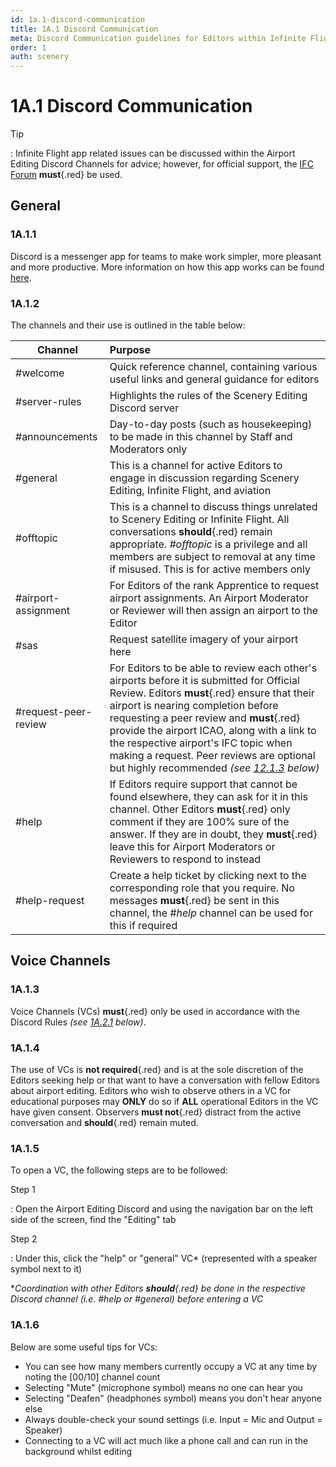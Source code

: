 ```yaml
---
id: 1a.1-discord-communication
title: 1A.1 Discord Communication
meta: Discord Communication guidelines for Editors within Infinite Flight.
order: 1
auth: scenery
---
```


# 1A.1  Discord Communication

 

Tip

: Infinite Flight app related issues can be discussed within the Airport Editing Discord Channels for advice; however, for official support, the [IFC Forum](https://community.infiniteflight.com/c/support/17) **must**{.red} be used.



## General

### 1A.1.1    

Discord is a messenger app for teams to make work simpler, more pleasant and more productive. More information on how this app works can be found [here](https://support.discord.com/hc/en-us).

 

### 1A.1.2

 The channels and their use is outlined in the table below:

| Channel              | Purpose                                                      |
| -------------------- | :----------------------------------------------------------- |
| #welcome              | Quick reference channel, containing various useful links and general guidance for editors |
| #server-rules        | Highlights the rules of the Scenery Editing Discord server   |
| #announcements       | Day-to-day posts (such as housekeeping) to be made in this channel by Staff and Moderators only |
| #general             | This is a channel for active Editors to engage in discussion regarding Scenery Editing, Infinite Flight, and aviation |
| #offtopic            | This is a channel to discuss things unrelated to Scenery Editing or Infinite Flight. All conversations **should**{.red} remain appropriate. *#offtopic* is a privilege and all members are subject to removal at any time if misused. This is for active members only |
| #airport-assignment  | For Editors of the rank Apprentice to request airport assignments. An Airport Moderator or Reviewer will then assign an airport to the Editor |
| #sas                 | Request satellite imagery of your airport here               |
| #request-peer-review | For Editors to be able to review each other's airports before it is submitted for Official Review. Editors **must**{.red} ensure that their airport is nearing completion before requesting a peer review and **must**{.red} provide the airport ICAO, along with a link to the respective airport's IFC topic when making a request. Peer reviews are optional but highly recommended *(see [12.1.3](/guide/scenery-editor-manual/12.-review-and-release/12.1-review-and-release-process#12.1.3) below)* |
| #help                | If Editors require support that cannot be found elsewhere, they can ask for it in this channel. Other Editors **must**{.red} only comment if they are 100% sure of the answer. If they are in doubt, they **must**{.red} leave this for Airport Moderators or Reviewers to respond to instead |
| #help-request        | Create a help ticket by clicking next to the corresponding role that you require. No messages **must**{.red} be sent in this channel, the *#help* channel can be used for this if required |



## Voice Channels

### 1A.1.3

Voice Channels (VCs) **must**{.red} only be used in accordance with the Discord Rules *(see [1A.2.1](/guide/scenery-editor-manual/1a.-administration/1a.2-discord-rules#1a.2.1) below)*. 



### 1A.1.4

The use of VCs is **not required**{.red} and is at the sole discretion of the Editors seeking help or that want to have a conversation with fellow Editors about airport editing. Editors who wish to observe others in a VC for educational purposes may **ONLY** do so if **ALL** operational Editors in the VC have given consent. Observers **must not**{.red} distract from the active conversation and **should**{.red} remain muted.



### 1A.1.5

To open a VC, the following steps are to be followed:



Step 1

: Open the Airport Editing Discord and using the navigation bar on the left side of the screen, find the "Editing" tab



Step 2

: Under this, click the "help" or "general" VC* (represented with a speaker symbol next to it)



**Coordination with other Editors **should**{.red} be done in the respective Discord channel (i.e. *#help* or *#general*) before entering a VC*



### 1A.1.6

Below are some useful tips for VCs:

- You can see how many members currently occupy a VC at any time by noting the [00/10] channel count
- Selecting "Mute" (microphone symbol) means no one can hear you
- Selecting "Deafen" (headphones symbol) means you don't hear anyone else
- Always double-check your sound settings (i.e. Input = Mic and Output = Speaker)
- Connecting to a VC will act much like a phone call and can run in the background whilst editing